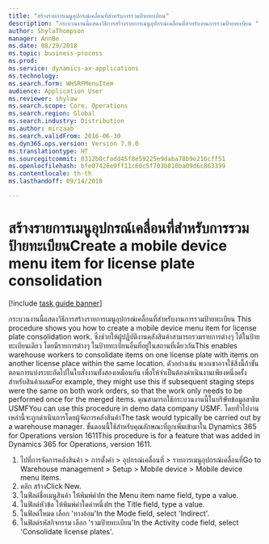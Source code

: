 ```yaml
--- 
title: "สร้างรายการเมนูอุปกรณ์เคลื่อนที่สำหรับการรวมป้ายทะเบียน"
description: "กระบวนงานนี้แสดงวิธีการสร้างรายการเมนูอุปกรณ์เคลื่อนที่สำหรับงานการรวมป้ายทะเบียน "
author: ShylaThompson
manager: AnnBe
ms.date: 08/29/2018
ms.topic: business-process
ms.prod: 
ms.service: dynamics-ax-applications
ms.technology: 
ms.search.form: WHSRFMenuItem
audience: Application User
ms.reviewer: shylaw
ms.search.scope: Core, Operations
ms.search.region: Global
ms.search.industry: Distribution
ms.author: mirzaab
ms.search.validFrom: 2016-06-30
ms.dyn365.ops.version: Version 7.0.0
ms.translationtype: HT
ms.sourcegitcommit: 0312b8cfadd45f8e59225e9daba78b9e216cff51
ms.openlocfilehash: bfe07426e9ff11c60c5f703b810ba09d6c863399
ms.contentlocale: th-th
ms.lasthandoff: 09/14/2018

---
```

# <a name="create-a-mobile-device-menu-item-for-license-plate-consolidation"></a><span data-ttu-id="da3fb-103">สร้างรายการเมนูอุปกรณ์เคลื่อนที่สำหรับการรวมป้ายทะเบียน</span><span class="sxs-lookup"><span data-stu-id="da3fb-103">Create a mobile device menu item for license plate consolidation</span></span>

[!include [task guide banner](../../includes/task-guide-banner.md)]

<span data-ttu-id="da3fb-104">กระบวนงานนี้แสดงวิธีการสร้างรายการเมนูอุปกรณ์เคลื่อนที่สำหรับงานการรวมป้ายทะเบียน </span><span class="sxs-lookup"><span data-stu-id="da3fb-104">This procedure shows you how to create a mobile device menu item for license plate consolidation work.</span></span> <span data-ttu-id="da3fb-105">ซึ่งช่วยให้ผู้ปฏิบัติงานคลังสินค้าสามารถรวมรายการต่างๆ ได้ในป้ายทะเบียนเดียว โดยมีรายการต่างๆ ในป้ายทะเบียนอื่นที่อยู่ในสถานที่เดียวกัน</span><span class="sxs-lookup"><span data-stu-id="da3fb-105">This enables warehouse workers to consolidate items on one license plate with items on another license place within the same location.</span></span> <span data-ttu-id="da3fb-106">ตัวอย่างเช่น พวกเขาอาจใช้สิ่งนี้ถ้าขั้นตอนการแบ่งระยะถัดไปในใบสั่งงานทั้งสองเหมือนกัน เพื่อให้จำเป็นต้องดำเนินงานเพียงหนึ่งครั้งสำหรับสินค้าผสม</span><span class="sxs-lookup"><span data-stu-id="da3fb-106">For example, they might use this if subsequent staging steps were the same on both work orders, so that the work only needs to be performed once for the merged items.</span></span> <span data-ttu-id="da3fb-107">คุณสามารถใช้กระบวนงานนี้ในบริษัทข้อมูลสาธิต USMF</span><span class="sxs-lookup"><span data-stu-id="da3fb-107">You can use this procedure in demo data company USMF.</span></span> <span data-ttu-id="da3fb-108">โดยทั่วไปงานเหล่านี้จะถูกดำเนินการโดยผู้จัดการคลังสินค้า</span><span class="sxs-lookup"><span data-stu-id="da3fb-108">The task would typically be carried out by a warehouse manager.</span></span> <span data-ttu-id="da3fb-109">ขั้นตอนนี้ใช้สำหรับคุณลักษณะที่ถูกเพิ่มเข้ามาใน Dynamics 365 for Operations version 1611</span><span class="sxs-lookup"><span data-stu-id="da3fb-109">This procedure is for a feature that was added in Dynamics 365 for Operations, version 1611.</span></span>

1. <span data-ttu-id="da3fb-110">ไปที่การจัดการคลังสินค้า > การตั้งค่า > อุปกรณ์เคลื่อนที่ > รายการเมนูอุปกรณ์เคลื่อนที่</span><span class="sxs-lookup"><span data-stu-id="da3fb-110">Go to Warehouse management > Setup > Mobile device > Mobile device menu items.</span></span>
2. <span data-ttu-id="da3fb-111">คลิก สร้าง</span><span class="sxs-lookup"><span data-stu-id="da3fb-111">Click New.</span></span>
3. <span data-ttu-id="da3fb-112">ในฟิลด์ชื่อเมนูสินค้า ให้พิมพ์ค่า</span><span class="sxs-lookup"><span data-stu-id="da3fb-112">In the Menu item name field, type a value.</span></span>
4. <span data-ttu-id="da3fb-113">ในฟิลด์หัวข้อ ให้พิมพ์ค่าใดค่าหนึ่ง</span><span class="sxs-lookup"><span data-stu-id="da3fb-113">In the Title field, type a value.</span></span>
5. <span data-ttu-id="da3fb-114">ในฟิลด์โหมด เลือก 'ทางอ้อม'</span><span class="sxs-lookup"><span data-stu-id="da3fb-114">In the Mode field, select 'Indirect'.</span></span>
6. <span data-ttu-id="da3fb-115">ในฟิลด์รหัสกิจกรรม เลือก 'รวมป้ายทะเบียน'</span><span class="sxs-lookup"><span data-stu-id="da3fb-115">In the Activity code field, select 'Consolidate license plates'.</span></span>


